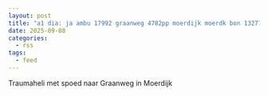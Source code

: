 ```yaml
---
layout: post
title: "a1 dia: ja ambu 17992 graanweg 4782pp moerdijk moerdk bon 132772"
date: 2025-09-08
categories: 
  - rss
tags: 
  - feed
---
```


Traumaheli met spoed naar Graanweg in Moerdijk
